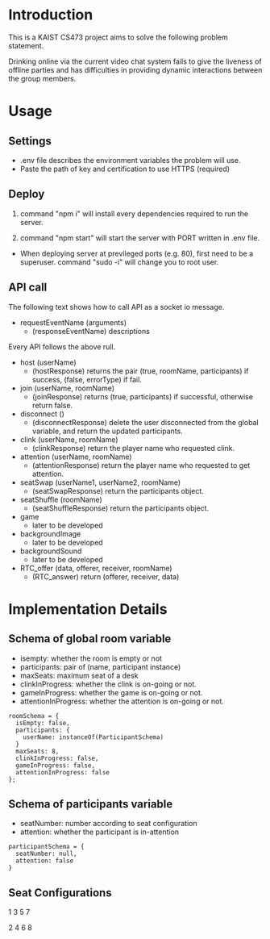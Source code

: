 # Introduction

This is a KAIST CS473 project aims to solve the following problem statement.

Drinking online via the current video chat system fails to give the liveness of offline parties and has difficulties in providing dynamic interactions between the group members.

# Usage

## Settings

- .env file describes the environment variables the problem will use.
- Paste the path of key and certification to use HTTPS (required)

## Deploy

1. command "npm i" will install every dependencies required to run the server.

2. command "npm start" will start the server with PORT written in .env file.

- When deploying server at previleged ports (e.g. 80), first need to be a superuser. command "sudo -i" will change you to root user.

## API call

The following text shows how to call API as a socket io message.

- requestEventName (arguments)
  - (responseEventName) descriptions

Every API follows the above rull.

- host (userName)
  - (hostResponse) returns the pair (true, roomName, participants) if success, (false, errorType) if fail.
- join (userName, roomName)
  - (joinResponse) returns (true, participants) if successful, otherwise return false.
- disconnect ()
  - (disconnectResponse) delete the user disconnected from the global variable, and return the updated participants.
- clink (userName, roomName)
  - (clinkResponse) return the player name who requested clink.
- attention (userName, roomName)
  - (attentionResponse) return the player name who requested to get attention.
- seatSwap (userName1, userName2, roomName)
  - (seatSwapResponse) return the participants object.
- seatShuffle (roomName)
  - (seatShuffleResponse) return the participants object.
- game 
  - later to be developed
- backgroundImage
  - later to be developed
- backgroundSound
  - later to be developed
- RTC_offer (data, offerer, receiver, roomName)
  - (RTC_answer) return (offerer, receiver, data)

# Implementation Details

## Schema of global room variable

- isempty: whether the room is empty or not
- participants: pair of (name, participant instance)
- maxSeats: maximum seat of a desk
- clinkInProgress: whether the clink is on-going or not.
- gameInProgress: whether the game is on-going or not.
- attentionInProgress: whether the attention is on-going or not.

```
roomSchema = {
  isEmpty: false,
  participants: {
    userName: instanceOf(ParticipantSchema)
  }
  maxSeats: 8,
  clinkInProgress: false,
  gameInProgress: false,
  attentionInProgress: false
};
```

## Schema of participants variable

- seatNumber: number according to seat configuration
- attention: whether the participant is in-attention

```
participantSchema = {
  seatNumber: null,
  attention: false
}
```

## Seat Configurations

1 3 5 7

2 4 6 8
